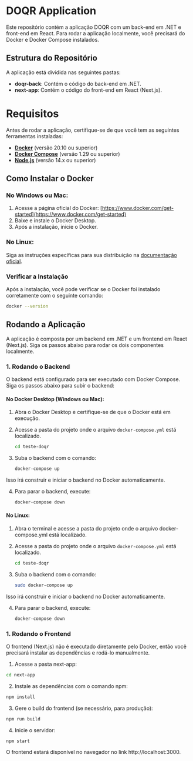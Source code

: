 # DOQR Application

Este repositório contém a aplicação DOQR com um back-end em .NET e front-end em React. Para rodar a aplicação localmente, você precisará do Docker e Docker Compose instalados.

## Estrutura do Repositório

A aplicação está dividida nas seguintes pastas:

- **doqr-back**: Contém o código do back-end em .NET.
- **next-app**: Contém o código do front-end em React (Next.js).

# Requisitos

Antes de rodar a aplicação, certifique-se de que você tem as seguintes ferramentas instaladas:

- **[Docker](https://www.docker.com/get-started)** (versão 20.10 ou superior)
- **[Docker Compose](https://docs.docker.com/compose/install/)** (versão 1.29 ou superior)
- **[Node.js](https://nodejs.org/)** (versão 14.x ou superior)

## Como Instalar o Docker

### No Windows ou Mac:
1. Acesse a página oficial do Docker: [https://www.docker.com/get-started](https://www.docker.com/get-started)
2. Baixe e instale o Docker Desktop.
3. Após a instalação, inicie o Docker.

### No Linux:
Siga as instruções específicas para sua distribuição na [documentação oficial](https://docs.docker.com/engine/install/).

### Verificar a Instalação
Após a instalação, você pode verificar se o Docker foi instalado corretamente com o seguinte comando:

```bash
docker --version
```

## Rodando a Aplicação

A aplicação é composta por um backend em .NET e um frontend em React (Next.js). Siga os passos abaixo para rodar os dois componentes localmente.

### 1. Rodando o Backend

O backend está configurado para ser executado com Docker Compose. Siga os passos abaixo para subir o backend:

#### No Docker Desktop (Windows ou Mac):

1. Abra o Docker Desktop e certifique-se de que o Docker está em execução.

2. Acesse a pasta do projeto onde o arquivo `docker-compose.yml` está localizado.
   ```bash
   cd teste-doqr
   ```
3. Suba o backend com o comando:
   ```bash
   docker-compose up
   ```
  Isso irá construir e iniciar o backend no Docker automaticamente.
  
4. Para parar o backend, execute:
   ```bash
   docker-compose down
   ```

#### No Linux:

1. Abra o terminal e acesse a pasta do projeto onde o arquivo docker-compose.yml está localizado.

2. Acesse a pasta do projeto onde o arquivo `docker-compose.yml` está localizado.
   ```bash
   cd teste-doqr
   ```
3. Suba o backend com o comando:
   ```bash
   sudo docker-compose up
   ```
   
  Isso irá construir e iniciar o backend no Docker automaticamente.
  
4. Para parar o backend, execute:
   ```bash
   docker-compose down
   ```

### 1. Rodando o Frontend

  O frontend (Next.js) não é executado diretamente pelo Docker, então você precisará instalar as dependências e rodá-lo manualmente.

  1. Acesse a pasta next-app:
   ```bash
   cd next-app
   ```
    
  2. Instale as dependências com o comando npm:
   ```bash
   npm install
   ```

  3. Gere o build do frontend (se necessário, para produção):
   ```bash
   npm run build
   ```

  4. Inicie o servidor:
   ```bash
   npm start
   ```

   O frontend estará disponível no navegador no link http://localhost:3000.
  

